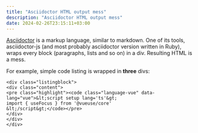 ```yaml
---
title: "Asciidoctor HTML output mess"
description: "Asciidoctor HTML output mess"
date: 2024-02-26T23:15:11+03:00
---
```


[Asciidoctor](https://asciidoctor.org) is a markup language, similar to
markdown. One of its tools, asciidoctor-js
(and most probably asciidoctor version written in Ruby),
wraps every block (paragraphs, lists and so on) in a div.
Resulting HTML is a mess.

<!--more-->

For example, simple code listing is wrapped in **three** divs:

```
<div class="listingblock">
<div class="content">
<pre class="highlight"><code class="language-vue" data-lang="vue">&lt;script setup lang='ts'&gt;
import { useFocus } from '@vueuse/core'
&lt;/script&gt;</code></pre>
</div>
</div>
</div>
```
